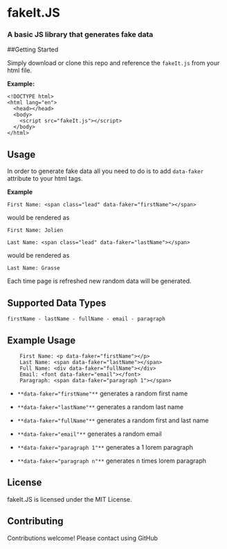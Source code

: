# fakeIt.JS
### A basic JS library that generates fake data

##Getting Started

Simply download or clone this repo and reference the `fakeIt.js` from your html file.

**Example:**

```
<!DOCTYPE html>
<html lang="en">
  <head></head>
  <body>
    <script src="fakeIt.js"></script>
  </body>
</html>
```

## Usage
In order to generate fake data all you need to do is to add `data-faker` attribute to your html tags. 

**Example**

```
First Name: <span class="lead" data-faker="firstName"></span>
```

would be rendered as

```
First Name: Jolien
```

```
Last Name: <span class="lead" data-faker="lastName"></span>
```

would be rendered as

```
Last Name: Grasse
```

Each time page is refreshed new random data will be generated.

## Supported Data Types

```
firstName - lastName - fullName - email - paragraph
```

## Example Usage

```
	First Name: <p data-faker="firstName"></p>
  	Last Name: <span data-faker="lastName"></span>
	Full Name: <div data-faker="fullName"></div>
  	Email: <font data-faker="email"></font>
  	Paragraph: <span data-faker="paragraph 1"></span>

```

* `**data-faker="firstName"**` 	generates a random first name

* `**data-faker="lastName"**` 	generates a random last name

* `**data-faker="fullName"**` 	generates a random first and last name

* `**data-faker="email"**` 	generates a random email

* `**data-faker="paragraph 1"**` generates a 1 lorem paragraph

* `**data-faker="paragraph n"**` generates n times lorem paragraph

## License

fakeIt.JS is licensed under the MIT License.

## Contributing

Contributions welcome! Please contact using GitHub
